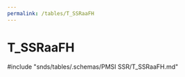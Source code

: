 ```yaml
---
permalink: /tables/T_SSRaaFH
---
```

# T\_SSRaaFH
<!-- SPDX-License-Identifier: MPL-2.0 -->

<!-- ATTENTION : Ne pas supprimer ou modifier la ligne ci-dessous -->
#include "snds/tables/.schemas/PMSI SSR/T_SSRaaFH.md"
<!-- ATTENTION : Ne pas supprimer ou modifier la ligne ci-dessus -->
